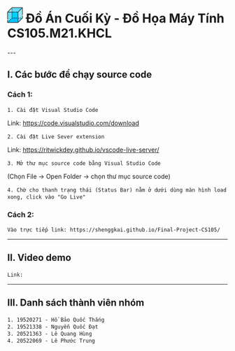 <h1> <img src="img/box3.png" width="35"> Đồ Án Cuối Kỳ - Đồ Họa Máy Tính CS105.M21.KHCL</h1> 
---

## I. Các bước để chạy source code

### Cách 1:
    1. Cài đặt Visual Studio Code
   Link: https://code.visualstudio.com/download

    2. Cài đặt Live Sever extension
   Link: https://ritwickdey.github.io/vscode-live-server/

    3. Mở thư mục source code bằng Visual Studio Code
   (Chọn File -> Open Folder -> chọn thư mục source code)

    4. Chờ cho thanh trạng thái (Status Bar) nằm ở dưới dùng màn hình load xong, click vào "Go Live" 

### Cách 2:
    Vào trực tiếp link: https://shenggkai.github.io/Final-Project-CS105/

---
## II. Video demo
    Link: 
---
## III. Danh sách thành viên nhóm
    1. 19520271 - Hồ Bảo Quốc Thắng
    2. 19521338 - Nguyễn Quốc Đạt
    3. 20521363 - Lê Quang Hùng
    4. 20522069 - Lê Phước Trung 